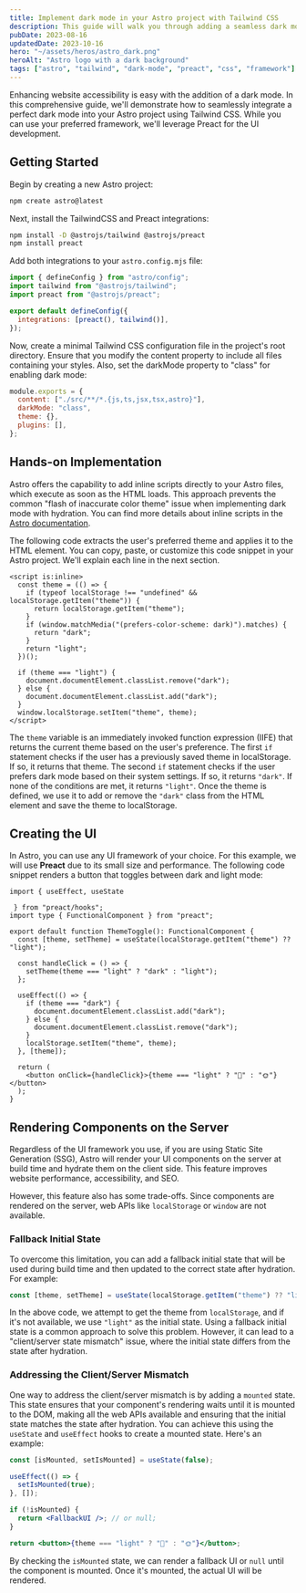 ```yaml
---
title: Implement dark mode in your Astro project with Tailwind CSS
description: This guide will walk you through adding a seamless dark mode to your Astro project using Tailwind CSS and the prefers-color-scheme media query.
pubDate: 2023-08-16
updatedDate: 2023-10-16
hero: "~/assets/heros/astro_dark.png"
heroAlt: "Astro logo with a dark background"
tags: ["astro", "tailwind", "dark-mode", "preact", "css", "framework"]
---
```


Enhancing website accessibility is easy with the addition of a dark mode. In this comprehensive guide, we'll demonstrate how to seamlessly integrate a perfect dark mode into your Astro project using Tailwind CSS. While you can use your preferred framework, we'll leverage Preact for the UI development.

## Getting Started

Begin by creating a new Astro project:

```sh
npm create astro@latest
```

Next, install the TailwindCSS and Preact integrations:

```sh
npm install -D @astrojs/tailwind @astrojs/preact
npm install preact
```

Add both integrations to your `astro.config.mjs` file:

```js title="astro.config.mjs"
import { defineConfig } from "astro/config";
import tailwind from "@astrojs/tailwind";
import preact from "@astrojs/preact";

export default defineConfig({
  integrations: [preact(), tailwind()],
});
```

Now, create a minimal Tailwind CSS configuration file in the project's root directory. Ensure that you modify the content property to include all files containing your styles. Also, set the darkMode property to "class" for enabling dark mode:

```js title="tailwind.config.cjs"
module.exports = {
  content: ["./src/**/*.{js,ts,jsx,tsx,astro}"],
  darkMode: "class",
  theme: {},
  plugins: [],
};
```

## Hands-on Implementation

Astro offers the capability to add inline scripts directly to your Astro files, which execute as soon as the HTML loads. This approach prevents the common "flash of inaccurate color theme" issue when implementing dark mode with hydration. You can find more details about inline scripts in the [Astro documentation](https://docs.astro.build/en/reference/directives-reference/#isinline).

The following code extracts the user's preferred theme and applies it to the HTML element. You can copy, paste, or customize this code snippet in your Astro project. We'll explain each line in the next section.


```astro title="Layout.astro"
<script is:inline>
  const theme = (() => {
    if (typeof localStorage !== "undefined" && localStorage.getItem("theme")) {
      return localStorage.getItem("theme");
    }
    if (window.matchMedia("(prefers-color-scheme: dark)").matches) {
      return "dark";
    }
    return "light";
  })();

  if (theme === "light") {
    document.documentElement.classList.remove("dark");
  } else {
    document.documentElement.classList.add("dark");
  }
  window.localStorage.setItem("theme", theme);
</script>
```

The `theme` variable is an immediately invoked function expression (IIFE) that returns the current theme based on the user's preference. The first `if` statement checks if the user has a previously saved theme in localStorage. If so, it returns that theme. The second `if` statement checks if the user prefers dark mode based on their system settings. If so, it returns `"dark"`. If none of the conditions are met, it returns `"light"`. Once the theme is defined, we use it to add or remove the `"dark"` class from the HTML element and save the theme to localStorage.

## Creating the UI

In Astro, you can use any UI framework of your choice. For this example, we will use **Preact** due to its small size and performance. The following code snippet renders a button that toggles between dark and light mode:

```tsx title="ThemeToggle.tsx"
import { useEffect, useState

 } from "preact/hooks";
import type { FunctionalComponent } from "preact";

export default function ThemeToggle(): FunctionalComponent {
  const [theme, setTheme] = useState(localStorage.getItem("theme") ?? "light");

  const handleClick = () => {
    setTheme(theme === "light" ? "dark" : "light");
  };

  useEffect(() => {
    if (theme === "dark") {
      document.documentElement.classList.add("dark");
    } else {
      document.documentElement.classList.remove("dark");
    }
    localStorage.setItem("theme", theme);
  }, [theme]);

  return (
    <button onClick={handleClick}>{theme === "light" ? "🌙" : "🌞"}</button>
  );
}
```

## Rendering Components on the Server

Regardless of the UI framework you use, if you are using Static Site Generation (SSG), Astro will render your UI components on the server at build time and hydrate them on the client side. This feature improves website performance, accessibility, and SEO.

However, this feature also has some trade-offs. Since components are rendered on the server, web APIs like `localStorage` or `window` are not available.

### Fallback Initial State

To overcome this limitation, you can add a fallback initial state that will be used during build time and then updated to the correct state after hydration. For example:

```jsx
const [theme, setTheme] = useState(localStorage.getItem("theme") ?? "light");
```

In the above code, we attempt to get the theme from `localStorage`, and if it's not available, we use `"light"` as the initial state. Using a fallback initial state is a common approach to solve this problem. However, it can lead to a "client/server state mismatch" issue, where the initial state differs from the state after hydration.

### Addressing the Client/Server Mismatch

One way to address the client/server mismatch is by adding a `mounted` state. This state ensures that your component's rendering waits until it is mounted to the DOM, making all the web APIs available and ensuring that the initial state matches the state after hydration. You can achieve this using the `useState` and `useEffect` hooks to create a mounted state. Here's an example:

```jsx title="ThemeToggle.tsx"
const [isMounted, setIsMounted] = useState(false);

useEffect(() => {
  setIsMounted(true);
}, []);

if (!isMounted) {
  return <FallbackUI />; // or null;
}

return <button>{theme === "light" ? "🌙" : "🌞"}</button>;
```

By checking the `isMounted` state, we can render a fallback UI or `null` until the component is mounted. Once it's mounted, the actual UI will be rendered.

